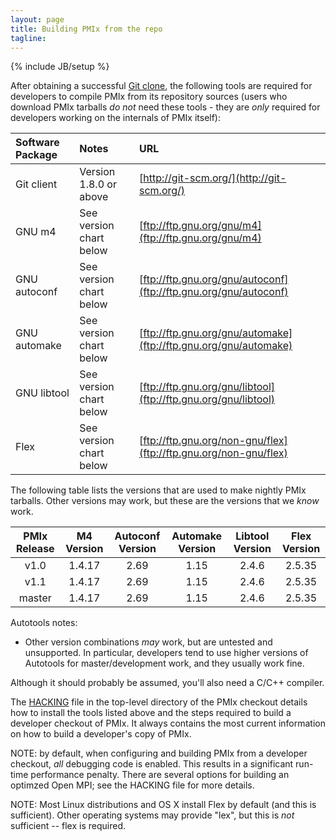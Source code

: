 ```yaml
---
layout: page
title: Building PMIx from the repo
tagline: 
---
```

{% include JB/setup %}

After obtaining a successful [Git clone](git), the
following tools are required for developers to compile PMIx from
its repository sources (users who download PMIx tarballs *do
not* need these tools - they are _only_ required for
developers working on the internals of PMIx itself):

Software Package | Notes | URL 
:-----------------|:------|:----
 Git client       | Version 1.8.0 or above | [http://git-scm.org/](http://git-scm.org/) 
 GNU m4           | See version chart below | [ftp://ftp.gnu.org/gnu/m4](ftp://ftp.gnu.org/gnu/m4) 
 GNU autoconf     | See version chart below | [ftp://ftp.gnu.org/gnu/autoconf](ftp://ftp.gnu.org/gnu/autoconf) 
 GNU automake     | See version chart below | [ftp://ftp.gnu.org/gnu/automake](ftp://ftp.gnu.org/gnu/automake) 
 GNU libtool      | See version chart below | [ftp://ftp.gnu.org/gnu/libtool](ftp://ftp.gnu.org/gnu/libtool) 
 Flex             | See version chart below | [ftp://ftp.gnu.org/non-gnu/flex](ftp://ftp.gnu.org/non-gnu/flex) 

The following table lists the versions that are used to make
nightly PMIx tarballs.  Other versions may work, but these are the
versions that we _know_ work.

| PMIx Release  | M4 Version | Autoconf Version | Automake Version | Libtool Version | Flex Version |
| :-------------: | :-----------: | :----------------: | :----------------: | :----------------: | :------------: |
| v1.0 | 1.4.17 | 2.69 | 1.15 | 2.4.6 | 2.5.35 |
| v1.1 | 1.4.17 | 2.69 | 1.15 | 2.4.6 | 2.5.35 |
| master | 1.4.17 | 2.69 | 1.15 | 2.4.6 | 2.5.35 |

Autotools notes:

* Other version combinations <em>may</em> work, but are untested and unsupported.  In particular, developers tend to use higher versions of Autotools for master/development work, and they usually work fine.

Although it should probably be assumed, you'll also need a C/C++
compiler.

The [HACKING](https://github.com/pmix/master/blob/master/HACKING) file in the top-level directory of the PMIx checkout details how to install the tools listed above and the steps required to build a developer checkout of PMIx. It always contains the most current information on how to build a developer's copy of PMIx.

NOTE: by default, when configuring and building PMIx from a developer checkout, *all* debugging code is enabled. This results in a
significant run-time performance penalty.  There are several options for building an optimzed Open MPI; see the HACKING
file for more details.

NOTE: Most Linux distributions and OS X install Flex by default (and this is sufficient).  Other operating systems may provide "lex", but this is *not* sufficient -- flex is required.

